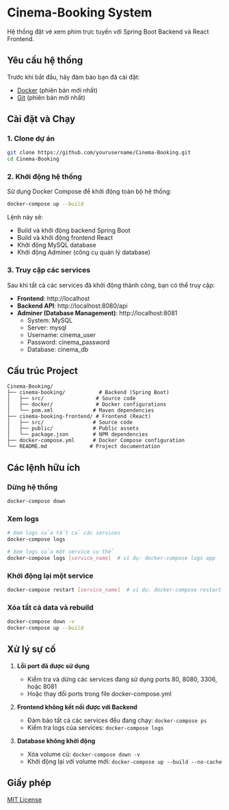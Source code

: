 # Cinema-Booking System

Hệ thống đặt vé xem phim trực tuyến với Spring Boot Backend và React Frontend.

## Yêu cầu hệ thống

Trước khi bắt đầu, hãy đảm bảo bạn đã cài đặt:

- [Docker](https://www.docker.com/products/docker-desktop/) (phiên bản mới nhất)
- [Git](https://git-scm.com/downloads) (phiên bản mới nhất)

## Cài đặt và Chạy

### 1. Clone dự án

```bash
git clone https://github.com/yourusername/Cinema-Booking.git
cd Cinema-Booking
```

### 2. Khởi động hệ thống

Sử dụng Docker Compose để khởi động toàn bộ hệ thống:

```bash
docker-compose up --build
```

Lệnh này sẽ:
- Build và khởi động backend Spring Boot
- Build và khởi động frontend React
- Khởi động MySQL database
- Khởi động Adminer (công cụ quản lý database)

### 3. Truy cập các services

Sau khi tất cả các services đã khởi động thành công, bạn có thể truy cập:

- **Frontend**: http://localhost
- **Backend API**: http://localhost:8080/api
- **Adminer (Database Management)**: http://localhost:8081
  - System: MySQL
  - Server: mysql
  - Username: cinema_user
  - Password: cinema_password
  - Database: cinema_db

## Cấu trúc Project

```
Cinema-Booking/
├── cinema-booking/           # Backend (Spring Boot)
│   ├── src/                 # Source code
│   ├── docker/              # Docker configurations
│   └── pom.xml             # Maven dependencies
├── cinema-booking-frontend/ # Frontend (React)
│   ├── src/                # Source code
│   ├── public/             # Public assets
│   └── package.json        # NPM dependencies
├── docker-compose.yml      # Docker Compose configuration
└── README.md              # Project documentation
```

## Các lệnh hữu ích

### Dừng hệ thống
```bash
docker-compose down
```

### Xem logs
```bash
# Xem logs của tất cả các services
docker-compose logs

# Xem logs của một service cụ thể
docker-compose logs [service_name]  # ví dụ: docker-compose logs app
```

### Khởi động lại một service
```bash
docker-compose restart [service_name]  # ví dụ: docker-compose restart app
```

### Xóa tất cả data và rebuild
```bash
docker-compose down -v
docker-compose up --build
```

## Xử lý sự cố

1. **Lỗi port đã được sử dụng**
   - Kiểm tra và dừng các services đang sử dụng ports 80, 8080, 3306, hoặc 8081
   - Hoặc thay đổi ports trong file docker-compose.yml

2. **Frontend không kết nối được với Backend**
   - Đảm bảo tất cả các services đều đang chạy: `docker-compose ps`
   - Kiểm tra logs của services: `docker-compose logs`

3. **Database không khởi động**
   - Xóa volume cũ: `docker-compose down -v`
   - Khởi động lại với volume mới: `docker-compose up --build --no-cache`

## Giấy phép

[MIT License](LICENSE)
